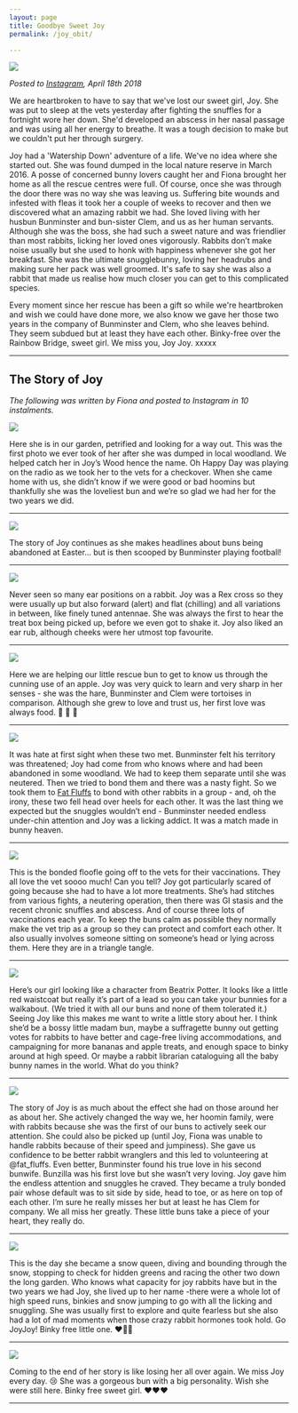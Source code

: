 ```yaml
---
layout: page
title: Goodbye Sweet Joy
permalink: /joy_obit/

---
```


![](../images/joy_rainbow.jpg)

*Posted to [Instagram](https://www.instagram.com/p/BhukmXGAT8G/), April 18th 2018*

We are heartbroken to have to say that we've lost our sweet girl, Joy. She was put to sleep at the vets yesterday after fighting the snuffles for a fortnight wore her down. She'd developed an abscess in her nasal passage and was using all her energy to breathe. It was a tough decision to make but we couldn't put her through surgery. 

Joy had a 'Watership Down' adventure of a life. We've no idea where she started out. She was found dumped in the local nature reserve in March 2016. A posse of concerned bunny lovers caught her and Fiona brought her home as all the rescue centres were full. Of course, once she was through the door there was no way she was leaving us. Suffering bite wounds and infested with fleas it took her a couple of weeks to recover and then we discovered what an amazing rabbit we had. 
She loved living with her husbun Bunminster and bun-sister Clem, and us as her human servants. Although she was the boss, she had such a sweet nature and was friendlier than most rabbits, licking her loved ones vigorously. Rabbits don’t make noise usually but she used to honk with happiness whenever she got her breakfast. She was the ultimate snugglebunny, loving her headrubs and making sure her pack was well groomed. It's safe to say she was also a rabbit that made us realise how much closer you can get to this complicated species.

Every moment since her rescue has been a gift so while we're heartbroken and wish we could have done more, we also know we gave her those two years in the company of Bunminster and Clem, who she leaves behind. They seem subdued but at least they have each other. Binky-free over the Rainbow Bridge, sweet girl. We miss you, Joy Joy. xxxxx

***

## The Story of Joy

*The following was written by Fiona and posted to Instagram in 10 instalments.* 

![](../images/joy_obit_1.jpg)

Here she is in our garden, petrified and looking for a way out. This was the first photo we ever took of her after she was dumped in local woodland. We helped catch her in Joy’s Wood hence the name. Oh Happy Day was playing on the radio as we took her to the vets for a checkover. When she came home with us, she didn’t know if we were good or bad hoomins but thankfully she was the loveliest bun and we’re so glad we had her for the two years we did.

***

![](../images/joy_obit_2.jpg)

The story of Joy continues as she makes headlines about buns being abandoned at Easter... but is then scooped by Bunminster playing football!

***

![](../images/joy_obit_3.jpg)

Never seen so many ear positions on a rabbit. Joy was a Rex cross so they were usually up but also forward (alert) and flat (chilling) and all variations in between, like finely tuned antennae. She was always the first to hear the treat box being picked up, before we even got to shake it. Joy also liked an ear rub, although cheeks were her utmost top favourite.

***

![](../images/joy_obit_4.jpg)

Here we are helping our little rescue bun to get to know us through the cunning use of an apple. Joy was very quick to learn and very sharp in her senses - she was the hare, Bunminster and Clem were tortoises in comparison. Although she grew to love and trust us, her first love was always food. 🍏 🍎 🍌

***

![](../images/joy_obit_5.jpg)

It was hate at first sight when these two met. Bunminster felt his territory was threatened; Joy had come from who knows where and had been abandoned in some woodland. We had to keep them separate until she was neutered. Then we tried to bond them and there was a nasty fight. So we took them to [Fat Fluffs](http://www.fatfluffs.com) to bond with other rabbits in a group - and, oh the irony, these two fell head over heels for each other. It was the last thing we expected but the snuggles wouldn’t end - Bunminster needed endless under-chin attention and Joy was a licking addict. It was a match made in bunny heaven.

***

![](../images/joy_obit_6.jpg)

This is the bonded floofle going off to the vets for their vaccinations. They all love the vet soooo much! Can you tell? Joy got particularly scared of going because she had to have a lot more treatments. She’s had stitches from various fights, a neutering operation, then there was GI stasis and the recent chronic snuffles and abscess. And of course three lots of vaccinations each year. To keep the buns calm as possible they normally make the vet trip as a group so they can protect and comfort each other. It also usually involves someone sitting on someone’s head or lying across them. Here they are in a triangle tangle.

***

![](../images/joy_obit_7.jpg)

Here’s our girl looking like a character from Beatrix Potter. It looks like a little red waistcoat but really it’s part of a lead so you can take your bunnies for a walkabout. (We tried it with all our buns and none of them tolerated it.) Seeing Joy like this makes me want to write a little story about her. I think she’d be a bossy little madam bun, maybe a suffragette bunny out getting votes for rabbits to have better and cage-free living accommodations, and campaigning for more bananas and apple treats, and enough space to binky around at high speed. Or maybe a rabbit librarian cataloguing all the baby bunny names in the world. What do you think?

***

![](../images/joy_obit_8.jpg)

The story of Joy is as much about the effect she had on those around her as about her. She actively changed the way we, her hoomin family, were with rabbits because she was the first of our buns to actively seek our attention. She could also be picked up (until Joy, Fiona was unable to handle rabbits because of their speed and jumpiness). She gave us confidence to be better rabbit wranglers and this led to volunteering at @fat_fluffs. Even better, Bunminster found his true love in his second bunwife. Bunzilla was his first love but she wasn’t very loving. Joy gave him the endless attention and snuggles he craved. They became a truly bonded pair whose default was to sit side by side, head to toe, or as here on top of each other. I’m sure he really misses her but at least he has Clem for company. We all miss her greatly. These little buns take a piece of your heart, they really do.

***

![](../images/joy_obit_9.jpg)

This is the day she became a snow queen, diving and bounding through the snow, stopping to check for hidden greens and racing the other two down the long garden. Who knows what capacity for joy rabbits have but in the two years we had Joy, she lived up to her name -there were a whole lot of high speed runs, binkies and snow jumping to go with all the licking and snuggling. She was usually first to explore and quite fearless but she also had a lot of mad moments when those crazy rabbit hormones took hold. Go JoyJoy! Binky free little one. ❤️🌈🐰

***

![](../images/joy_obit_10.jpg)

Coming to the end of her story is like losing her all over again. We miss Joy every day. 😢 She was a gorgeous bun with a big personality. Wish she were still here. Binky free sweet girl. ❤️❤️❤️

***